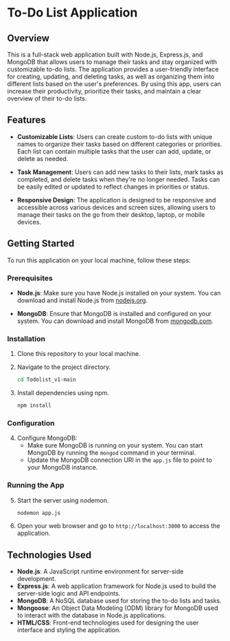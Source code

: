 # To-Do List Application

## Overview

This is a full-stack web application built with Node.js, Express.js, and MongoDB that allows users to manage their tasks and stay organized with customizable to-do lists. The application provides a user-friendly interface for creating, updating, and deleting tasks, as well as organizing them into different lists based on the user's preferences. By using this app, users can increase their productivity, prioritize their tasks, and maintain a clear overview of their to-do lists.

## Features

- **Customizable Lists**: Users can create custom to-do lists with unique names to organize their tasks based on different categories or priorities. Each list can contain multiple tasks that the user can add, update, or delete as needed.

- **Task Management**: Users can add new tasks to their lists, mark tasks as completed, and delete tasks when they're no longer needed. Tasks can be easily edited or updated to reflect changes in priorities or status.

- **Responsive Design**: The application is designed to be responsive and accessible across various devices and screen sizes, allowing users to manage their tasks on the go from their desktop, laptop, or mobile devices.

## Getting Started

To run this application on your local machine, follow these steps:

### Prerequisites

- **Node.js**: Make sure you have Node.js installed on your system. You can download and install Node.js from [nodejs.org](https://nodejs.org/).

- **MongoDB**: Ensure that MongoDB is installed and configured on your system. You can download and install MongoDB from [mongodb.com](https://www.mongodb.com/).

### Installation

1. Clone this repository to your local machine.


2. Navigate to the project directory.
   ```bash
   cd Todolist_v1-main
   ```

3. Install dependencies using npm.
   ```bash
   npm install
   ```

### Configuration

4. Configure MongoDB:
   - Make sure MongoDB is running on your system. You can start MongoDB by running the `mongod` command in your terminal.
   - Update the MongoDB connection URI in the `app.js` file to point to your MongoDB instance.

### Running the App

5. Start the server using nodemon.
   ```bash
   nodemon app.js
   ```

6. Open your web browser and go to `http://localhost:3000` to access the application.

## Technologies Used

- **Node.js**: A JavaScript runtime environment for server-side development.
- **Express.js**: A web application framework for Node.js used to build the server-side logic and API endpoints.
- **MongoDB**: A NoSQL database used for storing the to-do lists and tasks.
- **Mongoose**: An Object Data Modeling (ODM) library for MongoDB used to interact with the database in Node.js applications.
- **HTML/CSS**: Front-end technologies used for designing the user interface and styling the application.

